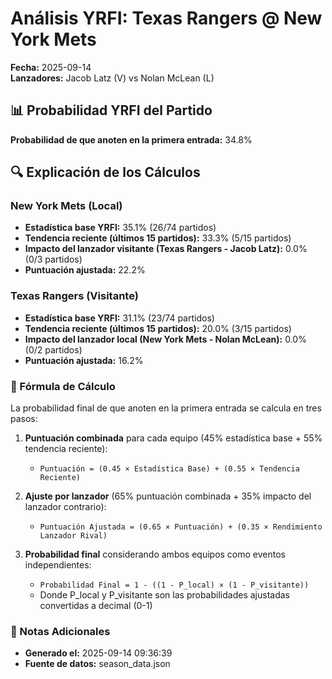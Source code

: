 # Análisis YRFI: Texas Rangers @ New York Mets

**Fecha:** 2025-09-14  
**Lanzadores:** Jacob Latz (V) vs Nolan McLean (L)

## 📊 Probabilidad YRFI del Partido

**Probabilidad de que anoten en la primera entrada:** 34.8%

## 🔍 Explicación de los Cálculos

### New York Mets (Local)
- **Estadística base YRFI:** 35.1% (26/74 partidos)
- **Tendencia reciente (últimos 15 partidos):** 33.3% (5/15 partidos)
- **Impacto del lanzador visitante (Texas Rangers - Jacob Latz):** 0.0% (0/3 partidos)
- **Puntuación ajustada:** 22.2%

### Texas Rangers (Visitante)
- **Estadística base YRFI:** 31.1% (23/74 partidos)
- **Tendencia reciente (últimos 15 partidos):** 20.0% (3/15 partidos)
- **Impacto del lanzador local (New York Mets - Nolan McLean):** 0.0% (0/2 partidos)
- **Puntuación ajustada:** 16.2%

### 📝 Fórmula de Cálculo

La probabilidad final de que anoten en la primera entrada se calcula en tres pasos:

1. **Puntuación combinada** para cada equipo (45% estadística base + 55% tendencia reciente):
   - `Puntuación = (0.45 × Estadística Base) + (0.55 × Tendencia Reciente)`

2. **Ajuste por lanzador** (65% puntuación combinada + 35% impacto del lanzador contrario):
   - `Puntuación Ajustada = (0.65 × Puntuación) + (0.35 × Rendimiento Lanzador Rival)`

3. **Probabilidad final** considerando ambos equipos como eventos independientes:
   - `Probabilidad Final = 1 - ((1 - P_local) × (1 - P_visitante))`
   - Donde P_local y P_visitante son las probabilidades ajustadas convertidas a decimal (0-1)

### 📌 Notas Adicionales

- **Generado el:** 2025-09-14 09:36:39
- **Fuente de datos:** season_data.json
